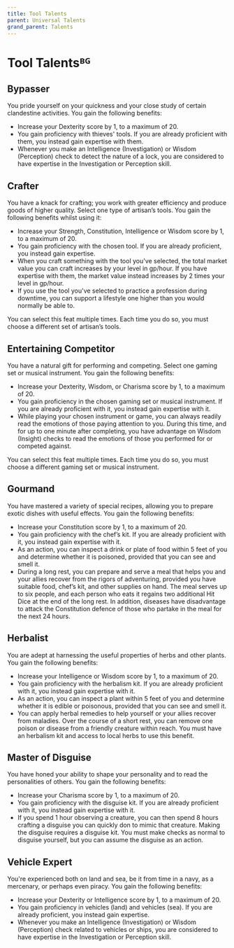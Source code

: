 ```yaml
---
title: Tool Talents
parent: Universal Talents
grand_parent: Talents
---
```


# Tool Talentsᴮᴳ

## Bypasser
You pride yourself on your quickness and your close study of certain clandestine activities. You gain the following benefits:
* Increase your Dexterity score by 1, to a maximum of 20.
* You gain proficiency with thieves' tools. If you are already proficient with them, you instead gain expertise with them.
* Whenever you make an Intelligence (Investigation) or Wisdom (Perception) check to detect the nature of a lock, you are considered to have expertise in the Investigation or Perception skill.

## Crafter
You have a knack for crafting; you work with greater efficiency and produce goods of higher quality. Select one type of artisan’s tools. You gain the following benefits whilst using it:
* Increase your Strength, Constitution, Intelligence or Wisdom score by 1, to a maximum of 20.
* You gain proficiency with the chosen tool. If you are already proficient, you instead gain expertise.
* When you craft something with the tool you've selected, the total market value you can craft increases by your level in gp/hour. If you have expertise with them, the market value instead increases by 2 times your level in gp/hour.
* If you use the tool you've selected to practice a profession during downtime, you can support a lifestyle one higher than you would normally be able to.

You can select this feat multiple times. Each time you do so, you must choose a different set of artisan’s tools.

## Entertaining Competitor
You have a natural gift for performing and competing. Select one gaming set or musical instrument. You gain the following benefits:
* Increase your Dexterity, Wisdom, or Charisma score by 1, to a maximum of 20.
* You gain proficiency in the chosen gaming set or musical instrument. If you are already proficient with it, you instead gain expertise with it.
* While playing your chosen instrument or game, you can always readily read the emotions of those paying attention to you. During this time, and for up to one minute after completing, you have advantage on Wisdom (Insight) checks to read the emotions of those you performed for or competed against.

You can select this feat multiple times. Each time you do so, you must choose a different gaming set or musical instrument.

## Gourmand
You have mastered a variety of special recipes, allowing you to prepare exotic dishes with useful effects. You gain the following benefits:
* Increase your Constitution score by 1, to a maximum of 20.
* You gain proficiency with the chef’s kit. If you are already proficient with it, you instead gain expertise with it.
* As an action, you can inspect a drink or plate of food within 5 feet of you and determine whether it is poisoned, provided that you can see and smell it.
* During a long rest, you can prepare and serve a meal that helps you and your allies recover from the rigors of adventuring, provided you have suitable food, chef’s kit, and other supplies on hand. The meal serves up to six people, and each person who eats it regains two additional Hit Dice at the end of the long rest. In addition, diseases have disadvantage to attack the Constitution defence of those who partake in the meal for the next 24 hours.

## Herbalist
You are adept at harnessing the useful properties of herbs and other plants. You gain the following benefits:
* Increase your Intelligence or Wisdom score by 1, to a maximum of 20.
* You gain proficiency with the herbalism kit. If you are already proficient with it, you instead gain expertise with it.
* As an action, you can inspect a plant within 5 feet of you and determine whether it is edible or poisonous, provided that you can see and smell it.
* You can apply herbal remedies to help yourself or your allies recover from maladies. Over the course of a short rest, you can remove one poison or disease from a friendly creature within reach. You must have an herbalism kit and access to local herbs to use this benefit.

## Master of Disguise
You have honed your ability to shape your personality and to read the personalities of others. You gain the following benefits:
* Increase your Charisma score by 1, to a maximum of 20.
* You gain proficiency with the disguise kit. If you are already proficient with it, you instead gain expertise with it.
* If you spend 1 hour observing a creature, you can then spend 8 hours crafting a disguise you can quickly don to mimic that creature. Making the disguise requires a disguise kit. You must make checks as normal to disguise yourself, but you can assume the disguise as an action.

## Vehicle Expert
You're experienced both on land and sea, be it from time in a navy, as a mercenary, or perhaps even piracy. You gain the following benefits:
* Increase your Dexterity or Intelligence score by 1, to a maximum of 20.
* You gain proficiency in vehicles (land) and vehicles (sea). If you are already proficient, you instead gain expertise.
* Whenever you make an Intelligence (Investigation) or Wisdom (Perception) check related to vehicles or ships, you are considered to have expertise in the Investigation or Perception skill.
